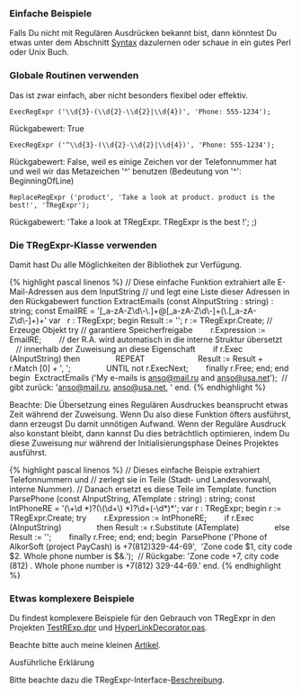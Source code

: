 ### Einfache Beispiele

Falls Du nicht mit Regulären Ausdrücken bekannt bist, dann könntest Du
etwas unter dem Abschnitt [Syntax](regular_expressions.html) dazulernen oder
schaue in ein gutes Perl oder Unix Buch.
 
### Globale Routinen verwenden

Das ist zwar einfach, aber nicht besonders flexibel oder effektiv.

    ExecRegExpr ('\\d{3}-(\\d{2}-\\d{2}|\\d{4})', 'Phone: 555-1234');

Rückgabewert: True

    ExecRegExpr ('^\\d{3}-(\\d{2}-\\d{2}|\\d{4})', 'Phone: 555-1234');

Rückgabewert: False, weil es einige Zeichen vor der Telefonnummer hat
und weil wir das Metazeichen '^' benutzen (Bedeutung von '^':
BeginningOfLine)

    ReplaceRegExpr ('product', 'Take a look at product. product is the best!', 'TRegExpr');

Rückgabewert: 'Take a look at TRegExpr. TRegExpr is the best !'; ;)

### Die TRegExpr-Klasse verwenden

Damit hast Du alle Möglichkeiten der Bibliothek zur Verfügung.

{% highlight pascal linenos %}
// Diese einfache Funktion extrahiert alle E-Mail-Adressen aus dem InputString
// und legt eine Liste dieser Adressen in den Rückgabewert
function ExtractEmails (const AInputString : string) : string;
    const
        EmailRE = '\[\_a-zA-Z\\d\\-\\.\]+@\[\_a-zA-Z\\d\\-\]+(\\.\[\_a-zA-Z\\d\\-\]+)+'
    var
        r : TRegExpr;
    begin
        Result := '';
        r := TRegExpr.Create; // Erzeuge Objekt
        try // garantiere Speicherfreigabe
                r.Expression := EmailRE;
                // der R.A. wird automatisch in die interne Struktur übersetzt
                // innerhalb der Zuweisung an diese Eigenschaft
                if r.Exec (AInputString) then
                        REPEAT
                                Result := Result + r.Match \[0\] + ', ';
                        UNTIL not r.ExecNext;
                finally r.Free;
        end;
    end
begin
 ExctractEmails ('My e-mails is anso@mail.ru and anso@usa.net');
 // gibt zurück: 'anso@mail.ru, anso@usa.net, '
end.
{% endhighlight %}

Beachte: Die Übersetzung eines Regulären Ausdruckes beansprucht
etwas Zeit während der Zuweisung. Wenn Du also diese Funktion öfters
ausführst, dann erzeugst Du damit unnötigen Aufwand. Wenn der Reguläre
Ausdruck also konstant bleibt, dann kannst Du dies beträchtlich
optimieren, indem Du diese Zuweisung nur während der
Initialisierungsphase Deines Projektes ausführst.

{% highlight pascal linenos %}
// Dieses einfache Beispie extrahiert Telefonnummern und
// zerlegt sie in Teile (Stadt- und Landesvorwahl, interne Nummer).
// Danach ersetzt es diese Teile im Template.
function ParsePhone (const AInputString, ATemplate : string) : string;
    const
        IntPhoneRE = '(\\+\\d \*)?(\\(\\d+\\) \*)?\\d+(-\\d\*)\*';
    var
        r : TRegExpr;
    begin
        r := TRegExpr.Create;
        try
                r.Expression := IntPhoneRE;
                if r.Exec (AInputString)
                        then Result := r.Substitute (ATemplate)
                        else Result := '';
            finally r.Free;
        end;
    end;
begin
 ParsePhone ('Phone of AlkorSoft (project PayCash) is +7(812)329-44-69',
 'Zone code $1, city code $2. Whole phone number is $&.');
 // Rückgabe: 'Zone code +7, city code (812) . Whole phone number is +7(812) 329-44-69.'
end.
{% endhighlight %}

### Etwas komplexere Beispiele 

Du findest komplexere Beispiele für den Gebrauch von TRegExpr in den
Projekten [TestRExp.dpr](tregexpr_testrexp.html) und
[HyperLinkDecorator.pas](hyperlinksdecorator.html).

Beachte bitte auch meine kleinen [Artikel](http://masterandrey.com/posts/en/text_processing_from_birds_eye_view.html).

Ausführliche Erklärung

Bitte beachte dazu die TRegExpr-Interface-[Beschreibung](tregexpr_interface.html).
